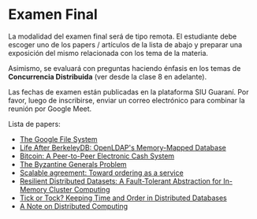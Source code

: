 # Examen Final

La modalidad del examen final será de tipo remota.
El estudiante debe escoger uno de los papers / artículos de la lista de abajo y preparar una exposición del
mismo relacionada con los tema de la materia.

Asimismo, se evaluará con preguntas haciendo énfasis en los temas de **Concurrencia Distribuida**
(ver desde la clase 8 en adelante).

Las fechas de examen están publicadas en la plataforma SIU Guaraní.
Por favor, luego de inscribirse, enviar un correo electrónico para combinar la reunión por Google Meet.

Lista de papers:

* [The Google File System](./papers_final/gfs.pdf)
* [Life After BerkeleyDB: OpenLDAP's Memory-Mapped Database](./papers_final/20120829-LinuxCon-MDB-txt.pdf)
* [Bitcoin: A Peer-to-Peer Electronic Cash System](./papers_final/bitcoin.pdf)
* [The Byzantine Generals Problem](./papers_final/byz.pdf)
* [Scalable agreement: Toward ordering as a service](./papers_final/Kapritsos.pdf)
* [Resilient Distributed Datasets: A Fault-Tolerant Abstraction for In-Memory Cluster Computing](./papers_final/zaharia-spark.pdf)
* [Tick or Tock? Keeping Time and Order in Distributed Databases](https://dzone.com/articles/tick-or-tock-keeping-time-and-order-in-distributed-1)
* [A Note on Distributed Computing](./papers_final/10.1.1.41.7628.pdf)
